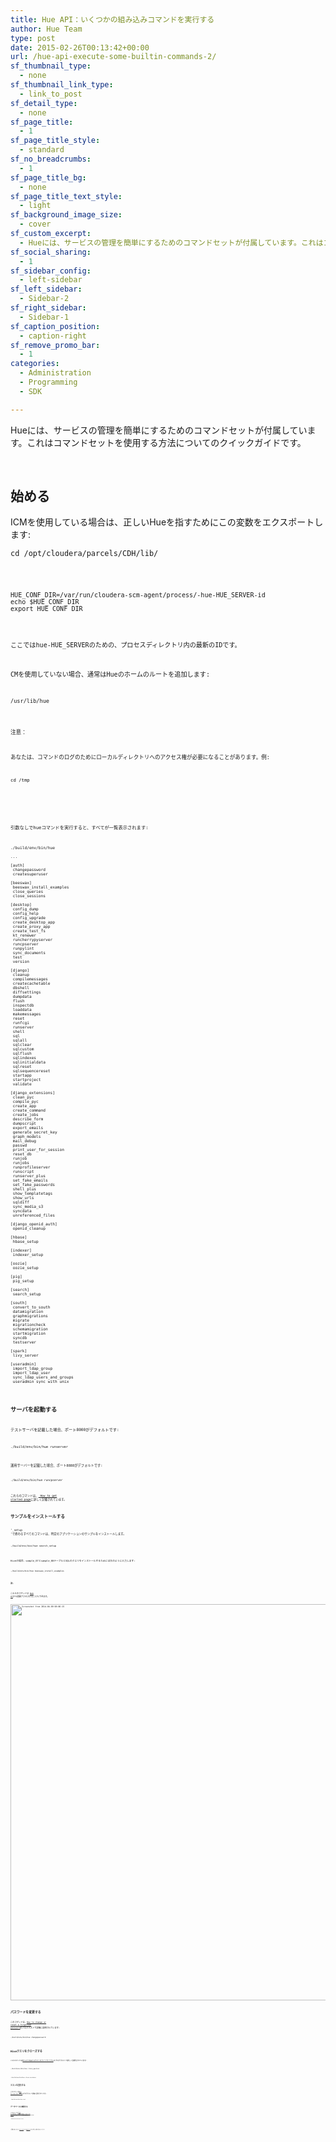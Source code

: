 ```yaml
---
title: Hue API：いくつかの組み込みコマンドを実行する
author: Hue Team
type: post
date: 2015-02-26T00:13:42+00:00
url: /hue-api-execute-some-builtin-commands-2/
sf_thumbnail_type:
  - none
sf_thumbnail_link_type:
  - link_to_post
sf_detail_type:
  - none
sf_page_title:
  - 1
sf_page_title_style:
  - standard
sf_no_breadcrumbs:
  - 1
sf_page_title_bg:
  - none
sf_page_title_text_style:
  - light
sf_background_image_size:
  - cover
sf_custom_excerpt:
  - Hueには、サービスの管理を簡単にするためのコマンドセットが付属しています。これはコマンドセットを使用する方法についてのクイックガイドです。
sf_social_sharing:
  - 1
sf_sidebar_config:
  - left-sidebar
sf_left_sidebar:
  - Sidebar-2
sf_right_sidebar:
  - Sidebar-1
sf_caption_position:
  - caption-right
sf_remove_promo_bar:
  - 1
categories:
  - Administration
  - Programming
  - SDK

---
```

Hueには、サービスの管理を簡単にするためのコマンドセットが付属しています。これはコマンドセットを使用する方法についてのクイックガイドです。

&nbsp;

## 始める

ICMを使用している場合は、正しいHueを指すためにこの変数をエクスポートします:

<pre><code class="bash">cd /opt/cloudera/parcels/CDH/lib/</pre>

<pre><code class="bash">HUE_CONF_DIR=/var/run/cloudera-scm-agent/process/-hue-HUE_SERVER-id
echo $HUE_CONF_DIR
export HUE_CONF_DIR</pre>

ここで<id>はhue-HUE_SERVERのための、プロセスディレクトリ内の最新のIDです。

CMを使用していない場合、通常はHueのホームのルートを追加します:

<pre><code class="bash">/usr/lib/hue</pre>

注意：

あなたは、コマンドのログのためにローカルディレクトリへのアクセス権が必要になることがあります。例:

<pre><code class="bash">cd /tmp</pre>

&nbsp;

引数なしでhueコマンドを実行すると、すべてが一覧表示されます:

<pre><code class="bash">./build/env/bin/hue

...

[auth]
 changepassword
 createsuperuser

[beeswax]
 beeswax_install_examples
 close_queries
 close_sessions

[desktop]
 config_dump
 config_help
 config_upgrade
 create_desktop_app
 create_proxy_app
 create_test_fs
 kt_renewer
 runcherrypyserver
 runcpserver
 runpylint
 sync_documents
 test
 version

[django]
 cleanup
 compilemessages
 createcachetable
 dbshell
 diffsettings
 dumpdata
 flush
 inspectdb
 loaddata
 makemessages
 reset
 runfcgi
 runserver
 shell
 sql
 sqlall
 sqlclear
 sqlcustom
 sqlflush
 sqlindexes
 sqlinitialdata
 sqlreset
 sqlsequencereset
 startapp
 startproject
 validate

[django_extensions]
 clean_pyc
 compile_pyc
 create_app
 create_command
 create_jobs
 describe_form
 dumpscript
 export_emails
 generate_secret_key
 graph_models
 mail_debug
 passwd
 print_user_for_session
 reset_db
 runjob
 runjobs
 runprofileserver
 runscript
 runserver_plus
 set_fake_emails
 set_fake_passwords
 shell_plus
 show_templatetags
 show_urls
 sqldiff
 sync_media_s3
 syncdata
 unreferenced_files

[django_openid_auth]
 openid_cleanup

[hbase]
 hbase_setup

[indexer]
 indexer_setup

[oozie]
 oozie_setup

[pig]
 pig_setup

[search]
 search_setup

[south]
 convert_to_south
 datamigration
 graphmigrations
 migrate
 migrationcheck
 schemamigration
 startmigration
 syncdb
 testserver

[spark]
 livy_server

[useradmin]
 import_ldap_group
 import_ldap_user
 sync_ldap_users_and_groups
 useradmin_sync_with_unix
</pre>

## サーバを起動する

テストサーバを記載した場合、ポート8000がデフォルトです:

<pre><code class="bash">./build/env/bin/hue runserver</pre>

運用サーバーを記載した場合、ポート8888がデフォルトです:

<pre><code class="bash">./build/env/bin/hue runcpserver</pre>

これらのコマンドは、[ How to get started page][1]に詳しく記載されています。

## サンプルをインストールする

&#8216;_setup &#8216;で終わるすべてのコマンドは、特定のアプリケーションのサンプルをインストールします。

<pre><code class="bash">./build/env/bin/hue search_setup</pre>

Hiveの場合、sample\_07とsample\_08テーブルとSQLのクエリをインストールするためには次のように入力します:

<pre><code class="bash">./build/env/bin/hue beeswax_install_examples</pre>

**注**:

これらのコマンドは [Web UI][2]から直接アクセスすることもできます。

[<img class="aligncenter size-full wp-image-1108" src="https://cdn.gethue.com/uploads/2014/03/Screenshot-from-2014-04-09-080615.png" alt="Screenshot from 2014-04-09 08:06:15" width="757" height="634" data-wp-pid="1108" />][3]

## パスワードを変更する

このコマンドは、[How to change or reset a forgotten password][4]のブログポストで詳細に説明されています:

<pre><code class="bash">./build/env/bin/hue changepassword</pre>

## Hiveクエリをクローズする

このコマンドは[HiveとImpalaクエリのライフサイクル][5]のブログポストで詳しく説明されています:

<pre><code class="bash">./build/env/bin/hue close_queries</pre>

<pre><code class="bash">./build/env/bin/hue close_sessions</pre>

## テストを実行する

このコマンドは[How to run the tests][6]のブログポストで詳細に説明されています:

<pre><code class="bash">./build/env/bin/hue test</pre>

## データベースに接続する

このコマンドは [How to manage the database with the shell][7]のブログポストで詳細に説明されています:

<pre><code class="bash">./build/env/bin/hue test</pre>

&nbsp;

&nbsp;

ご質問はありますか？[hue-user][8]または[@gethue][9]までお気軽にお問い合わせください！

 [1]: https://github.com/cloudera/hue#getting-started
 [2]: https://gethue.com/tutorial-live-demo-of-search-on-hadoop/
 [3]: https://cdn.gethue.com/uploads/2014/03/Screenshot-from-2014-04-09-080615.png
 [4]: https://gethue.com/password-management-in-hue/
 [5]: https://gethue.com/hadoop-tutorial-hive-and-impala-queries-life-cycle-2/?lang=ja "HiveとImpalaクエリのライフサイクル"
 [6]: https://gethue.com/tutorial-how-to-run-the-hue-integration-tests/
 [7]: https://gethue.com/how-to-manage-the-hue-database-with-the-shell/
 [8]: http://groups.google.com/a/cloudera.org/group/hue-user
 [9]: https://twitter.com/gethue
